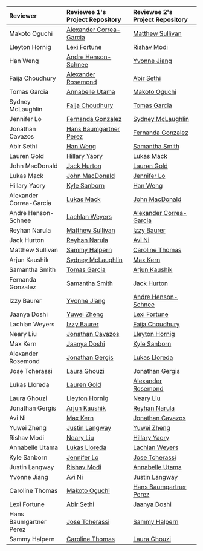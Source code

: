 | Reviewer                | Reviewee 1's Project Repository                                                     | Reviewee 2's Project Repository                                                     |
| :---------------------- | :---------------------------------------------------------------------------------- | :---------------------------------------------------------------------------------- |
| Makoto Oguchi           | [Alexander Correa-Garcia](https://github.com/acorreag/Project)                      | [Matthew Sullivan](https://github.com/Mattsullivan2/project)                        |
| Lleyton Hornig          | [Lexi Fortune](https://github.com/lexifortune/Project-Repository)                   | [Rishav Modi](https://github.com/Rishav2026/Web-Tech-Project)                       |
| Han Weng                | [Andre Henson-Schnee](https://github.com/SlinkierCone/Project)                      | [Yvonne Jiang](https://github.com/xjiang1/Project)                                  |
| Faija Choudhury         | [Alexander Rosemond](https://github.com/arosemond1/WebTech_project)                 | [Abir Sethi](https://github.com/Asethi01/Project)                                   |
| Tomas Garcia            | [Annabelle Utama](https://github.com/annabelleutama/Project)                        | [Makoto Oguchi](https://github.com/moguchi1/TermProject)                            |
| Sydney McLaughlin       | [Faija Choudhury](https://github.com/faijachoudhury01/WebTech_Project)              | [Tomas Garcia](https://github.com/tomasgarcia3/oim3690-Term-Poroject)               |
| Jennifer Lo             | [Fernanda Gonzalez](https://github.com/fernandagonzalez10/WebTech-Project)          | [Sydney McLaughlin](https://github.com/smclaughlin2022/Fashion-Blog-Final-Project-) |
| Jonathan Cavazos        | [Hans Baumgartner Perez](https://github.com/hansgbaum/Project-Repository)           | [Fernanda Gonzalez](https://github.com/fernandagonzalez10/WebTech-Project)          |
| Abir Sethi              | [Han Weng](https://github.com/hweng1/WebTech_Project)                               | [Samantha Smith](https://github.com/samantha32123/Project-Repository)               |
| Lauren Gold             | [Hillary Yaory](https://github.com/hillaryyaory/ProjectWebTech)                     | [Lukas Mack](https://github.com/lukashmack/Project)                                 |
| John MacDonald          | [Jack Hurton](https://github.com/jhurton1/Project)                                  | [Lauren Gold](https://github.com/laurenngold/WebTech-Project)                       |
| Lukas Mack              | [John MacDonald](https://github.com/jmacdonald3babson/Project)                      | [Jennifer Lo](https://github.com/jenlo25/Jen-Lo-s-Project)                          |
| Hillary Yaory           | [Kyle Sanborn](https://github.com/KyleSanborn/Project-Repository)                   | [Han Weng](https://github.com/hweng1/WebTech_Project)                               |
| Alexander Correa-Garcia | [Lukas Mack](https://github.com/lukashmack/Project)                                 | [John MacDonald](https://github.com/jmacdonald3babson/Project)                      |
| Andre Henson-Schnee     | [Lachlan Weyers](https://github.com/LJW9/TermProject)                               | [Alexander Correa-Garcia](https://github.com/acorreag/Project)                      |
| Reyhan Narula           | [Matthew Sullivan](https://github.com/Mattsullivan2/project)                        | [Izzy Baurer](https://github.com/ibaurer/Final-Project)                             |
| Jack Hurton             | [Reyhan Narula](https://github.com/reynarula10/Project-Proposal)                    | [Avi Ni](https://github.com/Avini123/WebTech-Project)                               |
| Matthew Sullivan        | [Sammy Halpern](https://github.com/shalpern1/project)                               | [Caroline Thomas](https://github.com/cthomasbabo/WebTech-Project)                   |
| Arjun Kaushik           | [Sydney McLaughlin](https://github.com/smclaughlin2022/Fashion-Blog-Final-Project-) | [Max Kern](https://github.com/theMaxK/Project-Repository)                           |
| Samantha Smith          | [Tomas Garcia](https://github.com/tomasgarcia3/oim3690-Term-Poroject)               | [Arjun Kaushik](https://github.com/ArjunKaushik1/Project)                           |
| Fernanda Gonzalez       | [Samantha Smith](https://github.com/samantha32123/Project-Repository)               | [Jack Hurton](https://github.com/jhurton1/Project)                                  |
| Izzy Baurer             | [Yvonne Jiang](https://github.com/xjiang1/Project)                                  | [Andre Henson-Schnee](https://github.com/SlinkierCone/Project)                      |
| Jaanya Doshi            | [Yuwei Zheng](https://github.com/ywzheng2/OIM3690-Term-Project)                     | [Lexi Fortune](https://github.com/lexifortune/Project-Repository)                   |
| Lachlan Weyers          | [Izzy Baurer](https://github.com/ibaurer/Final-Project)                             | [Faija Choudhury](https://github.com/faijachoudhury01/WebTech_Project)              |
| Neary Liu               | [Jonathan Cavazos](https://github.com/jonathancavazos/webproject)                   | [Lleyton Hornig](https://github.com/LleytonHornig/Project)                          |
| Max Kern                | [Jaanya Doshi](https://github.com/jaanyadoshi/Web-Tech-Project)                     | [Kyle Sanborn](https://github.com/KyleSanborn/Project-Repository)                   |
| Alexander Rosemond      | [Jonathan Gergis](https://github.com/jgergis1/Term-Project)                         | [Lukas Lloreda](https://github.com/llloreda1/Project-Repository)                    |
| Jose Tcherassi          | [Laura Ghouzi](https://github.com/lauraghouzi/WebTech_Project)                      | [Jonathan Gergis](https://github.com/jgergis1/Term-Project)                         |
| Lukas Lloreda           | [Lauren Gold](https://github.com/laurenngold/WebTech-Project)                       | [Alexander Rosemond](https://github.com/arosemond1/WebTech_project)                 |
| Laura Ghouzi            | [Lleyton Hornig](https://github.com/LleytonHornig/Project)                          | [Neary Liu](https://github.com/20donkey/Term-project)                               |
| Jonathan Gergis         | [Arjun Kaushik](https://github.com/ArjunKaushik1/Project)                           | [Reyhan Narula](https://github.com/reynarula10/Project-Proposal)                    |
| Avi Ni                  | [Max Kern](https://github.com/theMaxK/Project-Repository)                           | [Jonathan Cavazos](https://github.com/jonathancavazos/webproject)                   |
| Yuwei Zheng             | [Justin Langway](https://github.com/Jlangway1/WebTech-Project)                      | [Yuwei Zheng](https://github.com/ywzheng2/OIM3690-Term-Project)                     |
| Rishav Modi             | [Neary Liu](https://github.com/20donkey/Term-project)                               | [Hillary Yaory](https://github.com/hillaryyaory/ProjectWebTech)                     |
| Annabelle Utama         | [Lukas Lloreda](https://github.com/llloreda1/Project-Repository)                    | [Lachlan Weyers](https://github.com/LJW9/TermProject)                               |
| Kyle Sanborn            | [Jennifer Lo](https://github.com/jenlo25/Jen-Lo-s-Project)                          | [Jose Tcherassi](https://github.com/jtcherassi1/Proyect2)                           |
| Justin Langway          | [Rishav Modi](https://github.com/Rishav2026/Web-Tech-Project)                       | [Annabelle Utama](https://github.com/annabelleutama/Project)                        |
| Yvonne Jiang            | [Avi Ni](https://github.com/Avini123/WebTech-Project)                               | [Justin Langway](https://github.com/Jlangway1/WebTech-Project)                      |
| Caroline Thomas         | [Makoto Oguchi](https://github.com/moguchi1/TermProject)                            | [Hans Baumgartner Perez](https://github.com/hansgbaum/Project-Repository)           |
| Lexi Fortune            | [Abir Sethi](https://github.com/Asethi01/Project)                                   | [Jaanya Doshi](https://github.com/jaanyadoshi/Web-Tech-Project)                     |
| Hans Baumgartner Perez  | [Jose Tcherassi](https://github.com/jtcherassi1/Proyect2)                           | [Sammy Halpern](https://github.com/shalpern1/project)                               |
| Sammy Halpern           | [Caroline Thomas](https://github.com/cthomasbabo/WebTech-Project)                   | [Laura Ghouzi](https://github.com/lauraghouzi/WebTech_Project)                      |